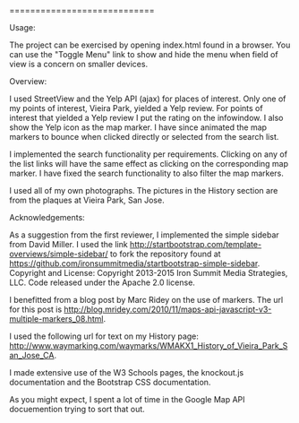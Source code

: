 
============================

Usage:

The project can be exercised by opening index.html found in a browser.  You can use the "Toggle Menu" link to show
and hide the menu when field of view is a concern on smaller devices.

Overview:

I used StreetView and the Yelp API (ajax) for places of interest.    Only one of my points of interest, Vieira Park, yielded a Yelp review.  For points of interest that yielded a Yelp review I put the rating on 
the infowindow.   I also show the Yelp icon as the map marker.   I have since animated the map markers to bounce when clicked directly or selected from the search list.

I implemented the search functionality per requirements.  Clicking on any of the list links will have the same effect as clicking on the corresponding map marker.  I have fixed the search functionality to also filter the map markers.

I used all of my own photographs.   The pictures in the History section are from the plaques at Vieira Park, San Jose.


Acknowledgements:

As a suggestion from the first reviewer, I implemented the simple sidebar from David Miller. I used the link 
http://startbootstrap.com/template-overviews/simple-sidebar/ to fork the repository found at
https://github.com/ironsummitmedia/startbootstrap-simple-sidebar.   
Copyright and License: Copyright 2013-2015 Iron Summit Media Strategies, LLC. Code released under the Apache 2.0 license.

I benefitted from a blog post by Marc Ridey on the use of markers.  The url for this post is http://blog.mridey.com/2010/11/maps-api-javascript-v3-multiple-markers_08.html.

I used the following url for text on my History page: http://www.waymarking.com/waymarks/WMAKX1_History_of_Vieira_Park_San_Jose_CA.

I made extensive use of the W3 Schools pages, the knockout.js documentation and the Bootstrap CSS documentation.

As you might expect, I spent a lot of time in the Google Map API docuemention trying to sort that out.
